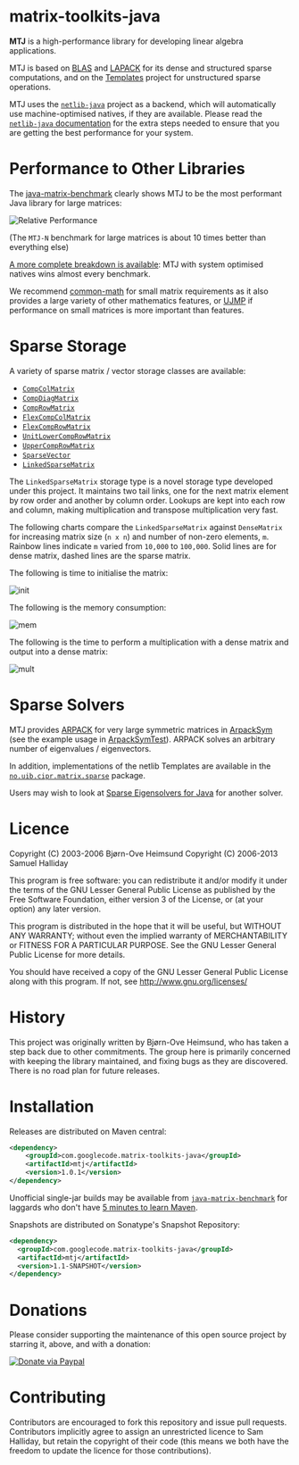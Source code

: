 matrix-toolkits-java
====================

**MTJ** is a high-performance library for developing linear algebra applications.

MTJ is based on [BLAS](http://www.netlib.org/blas) and [LAPACK](http://www.netlib.org/lapack) for its dense and structured sparse computations, and on the [Templates](http://www.netlib.org/templates) project for unstructured sparse operations.

MTJ uses the [`netlib-java`](https://github.com/fommil/netlib-java/) project as a backend,
which will automatically use machine-optimised natives, if they are available. Please read the [`netlib-java` documentation](https://github.com/fommil/netlib-java/) for the extra steps needed to ensure that you are getting the best performance for your system.

Performance to Other Libraries
==============================

The [java-matrix-benchmark](https://github.com/fommil/matrix-toolkits-java/issues/33) clearly shows MTJ to be the most performant Java library for large matrices:

![Relative Performance](http://i752.photobucket.com/albums/xx162/fommil/benchmark_zpscbbfe64c.png)

(The `MTJ-N` benchmark for large matrices is about 10 times better than everything else)

[A more complete breakdown is available](http://code.google.com/p/java-matrix-benchmark/wiki/RuntimeCorei7v2600_2013_10): MTJ with system optimised natives wins almost every benchmark.

We recommend [common-math](http://commons.apache.org/proper/commons-math/) for small matrix requirements as it also provides a large variety of other mathematics features, or [UJMP](http://sourceforge.net/projects/ujmp/) if performance on small matrices is more important than features.

Sparse Storage
==============

A variety of sparse matrix / vector storage classes are available:

* [`CompColMatrix`](src/main/java/no/uib/cipr/matrix/sparse/CompColMatrix.java)
* [`CompDiagMatrix`](src/main/java/no/uib/cipr/matrix/sparse/CompDiagMatrix.java)
* [`CompRowMatrix`](src/main/java/no/uib/cipr/matrix/sparse/CompRowMatrix.java)
* [`FlexCompColMatrix`](src/main/java/no/uib/cipr/matrix/sparse/FlexCompColMatrix.java)
* [`FlexCompRowMatrix`](src/main/java/no/uib/cipr/matrix/sparse/FlexCompRowMatrix.java)
* [`UnitLowerCompRowMatrix`](src/main/java/no/uib/cipr/matrix/sparse/UnitLowerCompRowMatrix.java)
* [`UpperCompRowMatrix`](src/main/java/no/uib/cipr/matrix/sparse/UpperCompRowMatrix.java)
* [`SparseVector`](src/main/java/no/uib/cipr/matrix/sparse/SparseVector.java)
* [`LinkedSparseMatrix`](src/main/java/no/uib/cipr/matrix/sparse/LinkedSparseMatrix.java)

The `LinkedSparseMatrix` storage type is a novel storage type developed under this project. It maintains two tail links, one for the next matrix element by row order and another by column order. Lookups are kept into each row and column, making multiplication and transpose multiplication very fast.

The following charts compare the `LinkedSparseMatrix` against `DenseMatrix` for increasing matrix size (`n x n`) and number of non-zero elements, `m`. Rainbow lines indicate  `m` varied from `10,000` to `100,000`. Solid lines are for dense matrix, dashed lines are the sparse matrix.

The following is time to initialise the matrix:

![init](http://i752.photobucket.com/albums/xx162/fommil/init_zpsca3b0937.png)

The following is the memory consumption:

![mem](http://i752.photobucket.com/albums/xx162/fommil/mem_zps3ad2fa94.png)

The following is the time to perform a multiplication with a dense matrix and output into a dense matrix:

![mult](http://i752.photobucket.com/albums/xx162/fommil/mult_zpscf2e6ba8.png)


Sparse Solvers
==============

MTJ provides [ARPACK](http://www.caam.rice.edu/software/ARPACK/) for very large symmetric matrices in [ArpackSym](src/main/java/no/uib/cipr/matrix/sparse/ArpackSym.java) (see the example usage in [ArpackSymTest](src/test/java/no/uib/cipr/matrix/sparse/ArpackSymTest.java)). ARPACK solves an arbitrary number of eigenvalues / eigenvectors.

In addition, implementations of the netlib Templates are available in the [`no.uib.cipr.matrix.sparse`](src/test/java/no/uib/cipr/matrix/sparse) package.

Users may wish to look at [Sparse Eigensolvers for Java](http://code.google.com/p/sparse-eigensolvers-java/) for another solver.


Licence
=======

Copyright (C) 2003-2006 Bjørn-Ove Heimsund
Copyright (C) 2006-2013 Samuel Halliday

This program is free software: you can redistribute it and/or modify
it under the terms of the GNU Lesser General Public License as published by
the Free Software Foundation, either version 3 of the License, or
(at your option) any later version.

This program is distributed in the hope that it will be useful,
but WITHOUT ANY WARRANTY; without even the implied warranty of
MERCHANTABILITY or FITNESS FOR A PARTICULAR PURPOSE. See the
GNU Lesser General Public License for more details.

You should have received a copy of the GNU Lesser General Public License
along with this program. If not, see http://www.gnu.org/licenses/

History
=======

This project was originally written by Bjørn-Ove Heimsund, who has taken a step back due to other commitments. The group here is primarily concerned with keeping the library maintained, and fixing bugs as they are discovered. There is no road plan for future releases.

Installation
============

Releases are distributed on Maven central:

```xml
<dependency>
    <groupId>com.googlecode.matrix-toolkits-java</groupId>
    <artifactId>mtj</artifactId>
    <version>1.0.1</version>
</dependency>
```

Unofficial single-jar builds may be available from [`java-matrix-benchmark`](https://code.google.com/p/java-matrix-benchmark/source/browse/#svn%2Ftrunk%2Flib%2Fmtj) for laggards who don't have [5 minutes to learn Maven](http://maven.apache.org/guides/getting-started/maven-in-five-minutes.html).


Snapshots are distributed on Sonatype's Snapshot Repository:

```xml
<dependency>
  <groupId>com.googlecode.matrix-toolkits-java</groupId>
  <artifactId>mtj</artifactId>
  <version>1.1-SNAPSHOT</version>
</dependency>
```

Donations
=========

Please consider supporting the maintenance of this open source project by starring it, above, and with a donation:

[![Donate via Paypal](https://www.paypal.com/en_US/i/btn/btn_donateCC_LG.gif)](https://www.paypal.com/cgi-bin/webscr?cmd=_donations&business=B2HW5ATB8C3QW&lc=GB&item_name=mtj&currency_code=GBP&bn=PP%2dDonationsBF%3abtn_donateCC_LG%2egif%3aNonHosted)


Contributing
============

Contributors are encouraged to fork this repository and issue pull
requests. Contributors implicitly agree to assign an unrestricted licence
to Sam Halliday, but retain the copyright of their code (this means
we both have the freedom to update the licence for those contributions).
